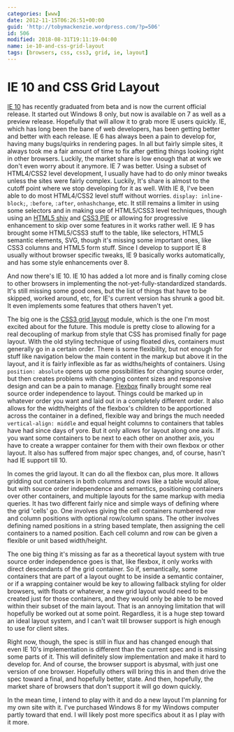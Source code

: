 ```yaml
---
categories: [www]
date: 2012-11-15T06:26:51+00:00
guid: 'http://tobymackenzie.wordpress.com/?p=506'
id: 506
modified: 2018-08-31T19:11:19-04:00
name: ie-10-and-css-grid-layout
tags: [browsers, css, css3, grid, ie, layout]
---
```


IE 10 and CSS Grid Layout
=========================

[IE 10](http://www.beautyoftheweb.com/) has recently graduated from beta and is now the current official release.  It started out Windows 8 only, but now is available on 7 as well as a preview release.  Hopefully that will allow it to grab more IE users quickly.  IE, which has long been the bane of web developers, has been getting better and better with each release.  IE 6 has always been a pain to develop for, having many bugs/quirks in rendering pages.  In all but fairly simple sites, it always took me a fair amount of time to fix after getting things looking right in other browsers.  Luckily, the market share is low enough that at work we don't even worry about it anymore.  IE 7 was better.  Using a subset of HTML4/CSS2 level development, I usually have had to do only minor tweaks unless the sites were fairly complex.  Luckily, It's share is almost to the cutoff point where we stop developing for it as well.  With IE 8, I've been able to do most HTML4/CSS2 level stuff without worries.  `display: inline-block;`, `:before`, `:after`, `onhashchange`, etc.  It still remains a limiter in using some selectors and in making use of HTML5/CSS3 level techniques, though using an [HTML5 shiv](http://code.google.com/p/html5shiv/) and [CSS3 PIE](http://css3pie.com/) or allowing for progressive enhancement to skip over some features in it works rather well.  IE 9 has brought some HTML5/CSS3 stuff to the table, like selectors, HTML5 semantic elements, SVG, though it's missing some important ones, like CSS3 columns and HTML5 form stuff.  Since I develop to support IE 8 usually without browser specific tweaks, IE 9 basically works automatically, and has some style enhancements over 8.

And now there's IE 10.  IE 10 has added a lot more and is finally coming close to other browsers in implementing the not-yet-fully-standardized standards.  It's still missing some good ones, but the list of things that have to be skipped, worked around, etc, for IE's current version has shrunk a good bit.  It even implements some features that others haven't yet.

The big one is the [CSS3 grid layout](http://www.w3.org/TR/css3-grid-layout/) module, which is the one I'm most excited about for the future.  This module is pretty close to allowing for a real decoupling of markup from style that CSS has promised finally for page layout.<!--more-->  With the old styling technique of using floated divs, containers must generally go in a certain order.  There is some flexibility, but not enough for stuff like navigation below the main content in the markup but above it in the layout, and it is fairly inflexible as far as widths/heights of containers.  Using `position: absolute` opens up some possibilities for changing source order, but then creates problems with changing content sizes and responsive design and can be a pain to manage.  [Flexbox](http://www.w3.org/TR/css3-flexbox/) finally brought some real source order independence to layout.  Things could be marked up in whatever order you want and laid out in a completely different order.  It also allows for the width/heights of the flexbox's children to be apportioned across the container in a defined, flexible way and brings the much needed `vertical-align: middle` and equal height columns to containers that tables have had since days of yore.  But it only allows for layout along one axis.  If you want some containers to be next to each other on another axis, you have to create a wrapper container for them with their own flexbox or other layout.  It also has suffered from major spec changes, and, of course, hasn't had IE support till 10.

In comes the grid layout.  It can do all the flexbox can, plus more.  It allows gridding out containers in both columns and rows like a table would allow, but with source order independence and semantics, positioning containers over other containers, and multiple layouts for the same markup with media queries.  It has two different fairly nice and simple ways of defining where the grid 'cells' go.  One involves giving the cell containers numbered row and column positions with optional row/column spans.  The other involves defining named positions in a string based template, then assigning the cell containers to a named position.  Each cell column and row can be given a flexible or unit based width/height.

The one big thing it's missing as far as a theoretical layout system with true source order independence goes is that, like flexbox, it only works with direct descendants of the grid container.  So if, semantically, some containers that are part of a layout ought to be inside a semantic container, or if a wrapping container would be key to allowing fallback styling for older browsers, with floats or whatever, a new grid layout would need to be created just for those containers, and they would only be able to be moved within their subset of the main layout.  That is an annoying limitation that will hopefully be worked out at some point.  Regardless, it is a huge step toward an ideal layout system, and I can't wait till browser support is high enough to use for client sites.

Right now, though, the spec is still in flux and has changed enough that even IE 10's implementation is different than the current spec and is missing some parts of it.  This will definitely slow implementation and make it hard to develop for.  And of course, the browser support is abysmal, with just one version of one browser.  Hopefully others will bring this in and then drive the spec toward a final, and hopefully better, state.  And then, hopefully, the market share of browsers that don't support it will go down quickly.

In the mean time, I intend to play with it and do a new layout I'm planning for my own site with it.  I've purchased Windows 8 for my Windows computer partly toward that end.  I will likely post more specifics about it as I play with it more.
